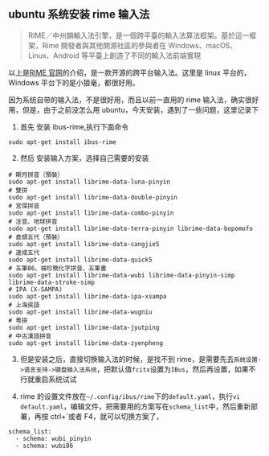 ## ubuntu 系统安装 rime 输入法

> RIME／中州韻輸入法引擎，是一個跨平臺的輸入法算法框架。基於這一框架，Rime 開發者與其他開源社區的參與者在 Windows、macOS、Linux、Android 等平臺上創造了不同的輸入法前端實現

以上是[RIME 官网](http://http://rime.im/)的介绍，是一款开源的跨平台输入法。这里是 linux 平台的，Windows 平台下的是小狼毫，都很好用。

因为系统自带的输入法，不是很好用，而且以前一直用的 rime 输入法，确实很好用，但是，由于之前没怎么用 ubuntu，今天安装，遇到了一些问题，这里记录下

1. 首先 安装 ibus-rime,执行下面命令

```
sudo apt-get install ibus-rime
```

2.  然后 安装输入方案，选择自己需要的安装

```
# 朙月拼音（預裝）
sudo apt-get install librime-data-luna-pinyin
# 雙拼
sudo apt-get install librime-data-double-pinyin
# 宮保拼音
sudo apt-get install librime-data-combo-pinyin
# 注音、地球拼音
sudo apt-get install librime-data-terra-pinyin librime-data-bopomofo
# 倉頡五代（預裝）
sudo apt-get install librime-data-cangjie5
# 速成五代
sudo apt-get install librime-data-quick5
# 五筆86、袖珍簡化字拼音、五筆畫
sudo apt-get install librime-data-wubi librime-data-pinyin-simp librime-data-stroke-simp
# IPA (X-SAMPA)
sudo apt-get install librime-data-ipa-xsampa
# 上海吳語
sudo apt-get install librime-data-wugniu
# 粵拼
sudo apt-get install librime-data-jyutping
# 中古漢語拼音
sudo apt-get install librime-data-zyenpheng
```

3. 但是安装之后，直接切换输入法的时候，是找不到 rime，是需要先去`系统设置->语言支持->键盘输入法系统`，把默认值`fcitx`设置为`IBus`，然后再设置，如果不行就重启系统试试

4. rime 的设置文件放在`~/.config/ibus/rime`下的`default.yaml`，执行`vi default.yaml`，编辑文件，把需要用的方案写在`schema_list`中，然后重新部署，再按 ctrl+`或者 F4，就可以切换方案了，

```
schema_list:
  - schema: wubi_pinyin
  - schema: wubi86

```
